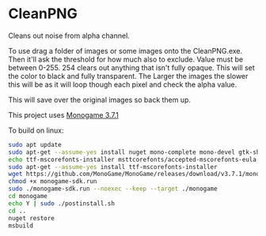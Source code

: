 # CleanPNG
Cleans out noise from alpha channel.

To use drag a folder of images or some images onto the CleanPNG.exe. Then it'll ask the threshold for how much also to exclude. Value must be between 0-255. 254 clears out anything that isn't fully opaque. This will set the color to black and fully transparent. The Larger the images the slower this will be as it will loop though each pixel and check the alpha value.

This will save over the original images so back them up.

This project uses [Monogame 3.7.1](https://github.com/MonoGame/MonoGame/releases/tag/v3.7.1)

To build on linux:
```sh
sudo apt update
sudo apt-get --assume-yes install nuget mono-complete mono-devel gtk-sharp3
echo ttf-mscorefonts-installer msttcorefonts/accepted-mscorefonts-eula select true | sudo debconf-set-selections
sudo apt-get --assume-yes install ttf-mscorefonts-installer
wget https://github.com/MonoGame/MonoGame/releases/download/v3.7.1/monogame-sdk.run
chmod +x monogame-sdk.run
sudo ./monogame-sdk.run --noexec --keep --target ./monogame
cd monogame
echo Y | sudo ./postinstall.sh
cd ..  
nuget restore
msbuild
```
